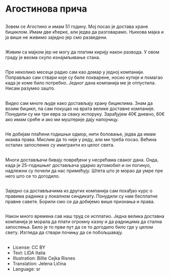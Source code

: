 # Агостинова прича

##
Зовем се Агостино и имам 51 годину. Мој посао је достава хране бициклом. Имам две кћерке, али једва да разговарамо. Њихова мајка и ја више не живимо заједно јер смо разведени.

##
Живим са мајком јер не могу да платим кирију након развода. У овом граду је веома скупо изнајмљивање стана.

##
Пре неколико месеци радио сам као домар у једној компанији. Поправљао сам ствари које су биле покварене, носио кутије и помагао када је коме било потребно. Једног дана компанија ме је отпустила. Нисам разумео зашто.

##
Видео сам многе људе како достављају храну бициклима. Знам да возим бицикл, па сам покуцао на врата велике доставне компаније. Понудили су ми три евра за сваку испоруку. Зарађујем 40€ дневно, 60€ ако имам среће и ако ми муштерије дају напојницу.

##
Не добијам плаћени годишњи одмор, нити боловање, једва да имам икаква права. Мислим да то није у реду, али ми треба посао. Већина осталих запослених су имигранти из целог света.

##
Многи достављачи бивају повређени у несрећама сваког дана. Онда, када је 25-годишњег достављача ударио аутомобил и он погинуо, надлежни су почели да нас примећују. Штета што је морао да умре пре него што се то догодило.

##
Заједно са достављачима из других компанија сам похађао курс о правима радника у локалном синдикату. Понудили су нам бесплатне правне савете. Борили смо се да добијемо више признања и права.

##
Након много времена сав наш труд се исплатио. Једна велика доставна компанија је морала да плати огромну казну и да радницима да стална запослења. Било је то први пут да се то догодило било где у целом свету. Изгледа да ствари почињу да се побољшавају.

##
* License: CC BY
* Text: LIDA Italia
* Illustration: Billie Cejka Risnes
* Translation: Jelena Ličina
* Language: sr
